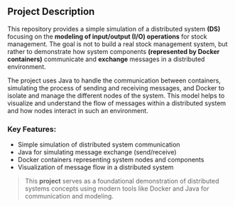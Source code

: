 ## Project Description

This repository provides a simple simulation of a distributed system **(DS)** focusing on the **modeling of input/output (I/O) operations** for stock management. The goal is not to build a real stock management system, but rather to demonstrate how system components **(represented by Docker containers)** communicate and **exchange** messages in a distributed environment.

The project uses Java to handle the communication between containers, simulating the process of sending and receiving messages, and Docker to isolate and manage the different nodes of the system. This model helps to visualize and understand the flow of messages within a distributed system and how nodes interact in such an environment.

### Key Features:

- Simple simulation of distributed system communication
- Java for simulating message exchange (send/receive)
- Docker containers representing system nodes and components
- Visualization of message flow in a distributed system




> This <b>project</b> serves as a foundational demonstration of distributed systems concepts using modern tools like Docker and Java for communication and modeling.

